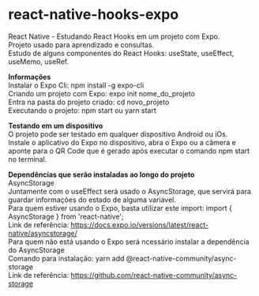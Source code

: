 # react-native-hooks-expo  
React Native - Estudando React Hooks em um projeto com Expo.  
Projeto usado para aprendizado e consultas.  
Estudo de alguns componentes do React Hooks: useState, useEffect, useMemo, useRef.  

**Informações**  
Instalar o Expo Cli: npm install -g expo-cli  
Criando um projeto com Expo: expo init nome_do_projeto  
Entra na pasta do projeto criado: cd novo_projeto  
Executando o projeto: npm start ou yarn start  
  
**Testando em um dispositivo**  
O projeto pode ser testado em qualquer dispositivo Android ou iOs.  
Instale o aplicativo do Expo no dispositivo, abra o Expo ou a câmera e aponte para o QR Code que é gerado após 
executar o comando npm start no terminal.
  
**Dependências que serão instaladas ao longo do projeto**  
AsyncStorage  
Juntamente com o useEffect será usado o AsyncStorage, que servirá para guardar informações do estado de alguma variável.  
Para quem estiver usando o Expo, basta utilizar este import: import { AsyncStorage } from 'react-native';  
Link de referência: https://docs.expo.io/versions/latest/react-native/asyncstorage/  
Para quem não está usando o Expo será ncessário instalar a dependência do AsyncStorage  
Comando para instalação: yarn add @react-native-community/async-storage  
Link de referência: https://github.com/react-native-community/async-storage  
  
